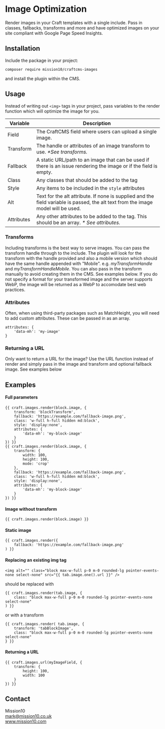 # Image Optimization
Render images in your Craft templates with a single include. Pass in classes, fallbacks, transforms and more and have optimized images on your site compliant with Google Page Speed Insights. 

## Installation
Include the package in your project: 
```
composer require mission10/craftcms-images
```
and install the plugin within the CMS. 

## Usage
Instead of writing out `<img>` tags in your project, pass variables to the render function which will optimize the image for you. 

| Variable | Description | 
| --- | --- |
| Field | The CraftCMS field where users can upload a single image.|
| Transform | The handle or attributes of an image transform to use. _*See transforms._ |
| Fallback | A static URL/path to an image that can be used if there is an issue rendering the image or if the field is empty. |
| Class | Any classes that should be added to the tag |
| Style | Any items to be included in the `style` attributes |
| Alt | Text for the alt attribute. If none is supplied and the field variable is passed, the alt text from the image model will be used. |
| Attributes | Any other attributes to be added to the tag. This should be an array. _* See attributes._ |

### Transforms
Including transforms is the best way to serve images. You can pass the transform handle through to the include. 
The plugin will look for the transform with the handle provided and also a mobile version which should have the same handle appended with "Mobile". 
e.g. _myTransformHandle_ and _myTransformHandleMobile_.
You can also pass in the transform manually to avoid creating them in the CMS. See examples below. 
If you do not specify a format for your transformed image and the server supports WebP, the image will be returned as a WebP to accomodate best web practices.

### Attributes
Often, when using third-party packages such as MatchHeight, you will need to add custom attributes. These can be passed in as an array. 
```
attributes: {
    'data-mh': 'my-image'
}
```

### Returning a URL
Only want to return a URL for the image? Use the URL function instead of render and simply pass in the image and transform and optional fallback image. See examples below

## Examples
#### Full parameters
```
{{ craft.images.render(block.image, {
    transform: 'blockTransform', 
    fallback: 'https://example.com/fallback-image.png', 
    class: 'w-full h-full hidden md:block', 
    style: 'display:none',
    attributes: {
        'data-mh': 'my-block-image'
    }
}) }}
{{ craft.images.render(block.image, {
    transform: {
        width: 100, 
        height: 100, 
        mode: 'crop'
    }, 
    fallback: 'https://example.com/fallback-image.png', 
    class: 'w-full h-full hidden md:block', 
    style: 'display:none',
    attributes: {
        'data-mh': 'my-block-image'
    }
}) }}
```

#### Image without transform
```
{{ craft.images.render(block.image) }}
```

#### Static image
```
{{ craft.images.render({
    fallback: 'https://example.com/fallback-image.png'
) }}
```

#### Replacing an existing img tag
```
<img alt="" class="block max-w-full p-0 m-0 rounded-lg pointer-events-none select-none" src="{{ tab.image.one().url }}" />
```
should be replaced with
```
{{ craft.images.render(tab.image, {
    class: "block max-w-full p-0 m-0 rounded-lg pointer-events-none select-none"
) }}
```
or with a transform
```
{{ craft.images.render( tab.image, {
    transform: 'tabBlockImage',
    class: "block max-w-full p-0 m-0 rounded-lg pointer-events-none select-none"
} }}
```

#### Returning a URL
```
{{ craft.images.url(myImageField, {
    transform: {
        height: 100, 
        width: 100
    }
}) }}
```

## Contact
Mission10 <br>
mark@mission10.co.uk <br>
www.mission10.com
